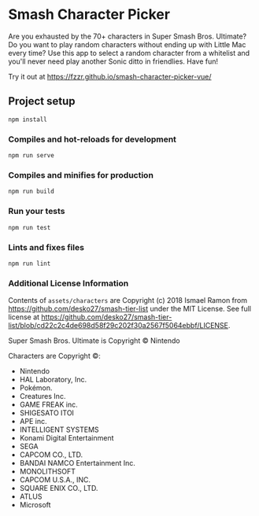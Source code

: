# Smash Character Picker
Are you exhausted by the 70+ characters in Super Smash Bros. Ultimate? Do you want to play random characters without ending up with Little Mac every time? Use this app to select a random character from a whitelist and you'll never need play another Sonic ditto in friendlies. Have fun!

Try it out at https://fzzr.github.io/smash-character-picker-vue/

## Project setup
```
npm install
```

### Compiles and hot-reloads for development
```
npm run serve
```

### Compiles and minifies for production
```
npm run build
```

### Run your tests
```
npm run test
```

### Lints and fixes files
```
npm run lint
```

### Additional License Information
Contents of `assets/characters` are Copyright (c) 2018 Ismael Ramon from https://github.com/desko27/smash-tier-list under the MIT License. See full license at https://github.com/desko27/smash-tier-list/blob/cd22c2c4de698d58f29c202f30a2567f5064ebbf/LICENSE.

Super Smash Bros. Ultimate is Copyright © Nintendo

Characters are Copyright ©:
* Nintendo
* HAL Laboratory, Inc.
* Pokémon.
* Creatures Inc.
* GAME FREAK inc.
* SHIGESATO ITOI
* APE inc.
* INTELLIGENT SYSTEMS
* Konami Digital Entertainment
* SEGA
* CAPCOM CO., LTD.
* BANDAI NAMCO Entertainment Inc.
* MONOLITHSOFT
* CAPCOM U.S.A., INC.
* SQUARE ENIX CO., LTD.
* ATLUS
* Microsoft
